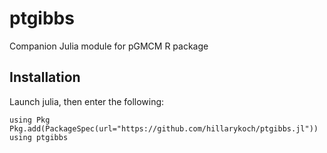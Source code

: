 # ptgibbs

Companion Julia module for pGMCM R package

## Installation

Launch julia, then enter the following:

```{julia}
using Pkg
Pkg.add(PackageSpec(url="https://github.com/hillarykoch/ptgibbs.jl"))
using ptgibbs
```
